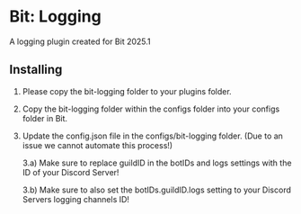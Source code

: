 # Bit: Logging
A logging plugin created for Bit 2025.1

## Installing
1) Please copy the bit-logging folder to your plugins folder.
2) Copy the bit-logging folder within the configs folder into your configs folder in Bit.
3) Update the config.json file in the configs/bit-logging folder. (Due to an issue we cannot automate this process!)

    3.a) Make sure to replace guildID in the botIDs and logs settings with the ID of your Discord Server!

    3.b) Make sure to also set the botIDs.guildID.logs setting to your Discord Servers logging channels ID!